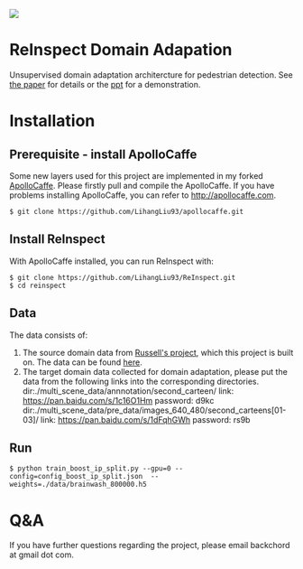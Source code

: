 <img src=http://russellsstewart.com/s/ReInspect_output.jpg></img>

# ReInspect Domain Adapation
Unsupervised domain adaptation architercture for pedestrian detection.
See <a href="https://github.com/LihangLiu93/Reinspect.report/blob/master/eccv2016submission.pdf" target="_blank">the paper</a> for details or the <a href="https://github.com/LihangLiu93/Reinspect.report/blob/master/Unsupervised%20Domain%20Adaptation%20for%20Pedestrian%20Detection.pdf" target="_blank">ppt</a> for a demonstration.

# Installation

## Prerequisite - install ApolloCaffe
Some new layers used for this project are implemented in my forked <a href="https://github.com/LihangLiu/apollocaffe">ApolloCaffe</a>. Please firstly pull and compile the ApolloCaffe. If you have problems installing ApolloCaffe, you can refer to http://apollocaffe.com.

	$ git clone https://github.com/LihangLiu93/apollocaffe.git

## Install ReInspect

With ApolloCaffe installed, you can run ReInspect with:

    $ git clone https://github.com/LihangLiu93/ReInspect.git
    $ cd reinspect

## Data

The data consists of:
1) The source domain data from <a href="https://github.com/Russell91/ReInspect">Russell's project</a>, which this project is built on. The data can be found <a href="http://datasets.d2.mpi-inf.mpg.de/brainwash/brainwash.tar">here</a>.
2) The target domain data collected for domain adaptation, please put the data from the following links into the corresponding directories.
	dir:./multi_scene_data/annnotation/second_carteen/     link: https://pan.baidu.com/s/1c16O1Hm       password: d9kc 
	dir:./multi_scene_data/pre_data/images_640_480/second_carteens[01-03]/    link: https://pan.baidu.com/s/1dFqhGWh      password: rs9b

## Run

	$ python train_boost_ip_split.py --gpu=0 --config=config_boost_ip_split.json  --weights=./data/brainwash_800000.h5

# Q&A

If you have further questions regarding the project, please email backchord at gmail dot com.



